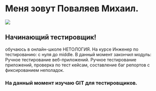 # Меня зовут Поваляев Михаил.
![](unnamed.jpg)  
## Начинающий тестировщик!
 обучаюсь в онлайн-школе НЕТОЛОГИЯ. На курсе Инженер по тестированию: с нуля до middle. 
 В данный момент закончил модуль: Ручное тестирование веб-приложений. 
 Ручное тестирование приложений, проверка по тест кейсам, составление баг репортов с фиксированием неполадок. 
 ### На данный момент изучаю GIT для тестировщиков.
